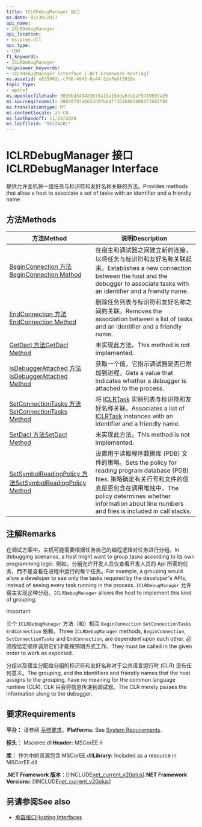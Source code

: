 ```yaml
---
title: ICLRDebugManager 接口
ms.date: 03/30/2017
api_name:
- ICLRDebugManager
api_location:
- mscoree.dll
api_type:
- COM
f1_keywords:
- ICLRDebugManager
helpviewer_keywords:
- ICLRDebugManager interface [.NET Framework hosting]
ms.assetid: e835062c-c7d6-4945-8a44-2de7ebf3928e
topic_type:
- apiref
ms.openlocfilehash: 3836bd349423670a19a19dda67eba75419507a29
ms.sourcegitcommit: d8020797a6657d0fbbdff362b80300815f682f94
ms.translationtype: MT
ms.contentlocale: zh-CN
ms.lasthandoff: 11/24/2020
ms.locfileid: "95724281"
---
```

# <a name="iclrdebugmanager-interface"></a><span data-ttu-id="279d9-102">ICLRDebugManager 接口</span><span class="sxs-lookup"><span data-stu-id="279d9-102">ICLRDebugManager Interface</span></span>

<span data-ttu-id="279d9-103">提供允许主机将一组任务与标识符和友好名称关联的方法。</span><span class="sxs-lookup"><span data-stu-id="279d9-103">Provides methods that allow a host to associate a set of tasks with an identifier and a friendly name.</span></span>  
  
## <a name="methods"></a><span data-ttu-id="279d9-104">方法</span><span class="sxs-lookup"><span data-stu-id="279d9-104">Methods</span></span>  
  
|<span data-ttu-id="279d9-105">方法</span><span class="sxs-lookup"><span data-stu-id="279d9-105">Method</span></span>|<span data-ttu-id="279d9-106">说明</span><span class="sxs-lookup"><span data-stu-id="279d9-106">Description</span></span>|  
|------------|-----------------|  
|[<span data-ttu-id="279d9-107">BeginConnection 方法</span><span class="sxs-lookup"><span data-stu-id="279d9-107">BeginConnection Method</span></span>](iclrdebugmanager-beginconnection-method.md)|<span data-ttu-id="279d9-108">在宿主和调试器之间建立新的连接，以将任务与标识符和友好名称关联起来。</span><span class="sxs-lookup"><span data-stu-id="279d9-108">Establishes a new connection between the host and the debugger to associate tasks with an identifier and a friendly name.</span></span>|  
|[<span data-ttu-id="279d9-109">EndConnection 方法</span><span class="sxs-lookup"><span data-stu-id="279d9-109">EndConnection Method</span></span>](iclrdebugmanager-endconnection-method.md)|<span data-ttu-id="279d9-110">删除任务列表与标识符和友好名称之间的关联。</span><span class="sxs-lookup"><span data-stu-id="279d9-110">Removes the association between a list of tasks and an identifier and a friendly name.</span></span>|  
|[<span data-ttu-id="279d9-111">GetDacl 方法</span><span class="sxs-lookup"><span data-stu-id="279d9-111">GetDacl Method</span></span>](iclrdebugmanager-getdacl-method.md)|<span data-ttu-id="279d9-112">未实现此方法。</span><span class="sxs-lookup"><span data-stu-id="279d9-112">This method is not implemented.</span></span>|  
|[<span data-ttu-id="279d9-113">IsDebuggerAttached 方法</span><span class="sxs-lookup"><span data-stu-id="279d9-113">IsDebuggerAttached Method</span></span>](iclrdebugmanager-isdebuggerattached-method.md)|<span data-ttu-id="279d9-114">获取一个值，它指示调试器是否已附加到进程。</span><span class="sxs-lookup"><span data-stu-id="279d9-114">Gets a value that indicates whether a debugger is attached to the process.</span></span>|  
|[<span data-ttu-id="279d9-115">SetConnectionTasks 方法</span><span class="sxs-lookup"><span data-stu-id="279d9-115">SetConnectionTasks Method</span></span>](iclrdebugmanager-setconnectiontasks-method.md)|<span data-ttu-id="279d9-116">将 [ICLRTask](iclrtask-interface.md) 实例列表与标识符和友好名称关联。</span><span class="sxs-lookup"><span data-stu-id="279d9-116">Associates a list of [ICLRTask](iclrtask-interface.md) instances with an identifier and a friendly name.</span></span>|  
|[<span data-ttu-id="279d9-117">SetDacl 方法</span><span class="sxs-lookup"><span data-stu-id="279d9-117">SetDacl Method</span></span>](iclrdebugmanager-setdacl-method.md)|<span data-ttu-id="279d9-118">未实现此方法。</span><span class="sxs-lookup"><span data-stu-id="279d9-118">This method is not implemented.</span></span>|  
|[<span data-ttu-id="279d9-119">SetSymbolReadingPolicy 方法</span><span class="sxs-lookup"><span data-stu-id="279d9-119">SetSymbolReadingPolicy Method</span></span>](iclrdebugmanager-setsymbolreadingpolicy-method.md)|<span data-ttu-id="279d9-120">设置用于读取程序数据库 (PDB) 文件的策略。</span><span class="sxs-lookup"><span data-stu-id="279d9-120">Sets the policy for reading program database (PDB) files.</span></span> <span data-ttu-id="279d9-121">策略确定有关行号和文件的信息是否包含在调用堆栈中。</span><span class="sxs-lookup"><span data-stu-id="279d9-121">The policy determines whether information about line numbers and files is included in call stacks.</span></span>|  
  
## <a name="remarks"></a><span data-ttu-id="279d9-122">注解</span><span class="sxs-lookup"><span data-stu-id="279d9-122">Remarks</span></span>  

 <span data-ttu-id="279d9-123">在调试方案中，主机可能需要根据任务自己的编程逻辑对任务进行分组。</span><span class="sxs-lookup"><span data-stu-id="279d9-123">In debugging scenarios, a host might want to group tasks according to its own programming logic.</span></span> <span data-ttu-id="279d9-124">例如，分组允许开发人员仅查看开发人员的 Api 所需的任务，而不是查看在进程中运行的每个任务。</span><span class="sxs-lookup"><span data-stu-id="279d9-124">For example, a grouping would allow a developer to see only the tasks required by the developer's APIs, instead of seeing every task running in the process.</span></span> <span data-ttu-id="279d9-125">`ICLRDebugManager` 允许宿主实现这种分组。</span><span class="sxs-lookup"><span data-stu-id="279d9-125">`ICLRDebugManager` allows the host to implement this kind of grouping.</span></span>  
  
> [!IMPORTANT]
> <span data-ttu-id="279d9-126">三个 `ICLRDebugManager` 方法（和）相互 `BeginConnection` `SetConnectionTasks` `EndConnection` 依赖。</span><span class="sxs-lookup"><span data-stu-id="279d9-126">Three `ICLRDebugManager` methods, `BeginConnection`, `SetConnectionTasks` and `EndConnection`, are dependent upon each other.</span></span> <span data-ttu-id="279d9-127">必须按给定顺序调用它们才能按预期方式工作。</span><span class="sxs-lookup"><span data-stu-id="279d9-127">They must be called in the given order to work as expected.</span></span>  
  
 <span data-ttu-id="279d9-128">分组以及宿主分配给分组的标识符和友好名称对于公共语言运行时 (CLR) 没有任何意义。</span><span class="sxs-lookup"><span data-stu-id="279d9-128">The grouping, and the identifiers and friendly names that the host assigns to the grouping, have no meaning for the common language runtime (CLR).</span></span> <span data-ttu-id="279d9-129">CLR 只会将信息传递到调试器。</span><span class="sxs-lookup"><span data-stu-id="279d9-129">The CLR merely passes the information along to the debugger.</span></span>  
  
## <a name="requirements"></a><span data-ttu-id="279d9-130">要求</span><span class="sxs-lookup"><span data-stu-id="279d9-130">Requirements</span></span>  

 <span data-ttu-id="279d9-131">**平台：** 请参阅 [系统要求](../../get-started/system-requirements.md)。</span><span class="sxs-lookup"><span data-stu-id="279d9-131">**Platforms:** See [System Requirements](../../get-started/system-requirements.md).</span></span>  
  
 <span data-ttu-id="279d9-132">**标头：** Mscoree.dll</span><span class="sxs-lookup"><span data-stu-id="279d9-132">**Header:** MSCorEE.h</span></span>  
  
 <span data-ttu-id="279d9-133">**库：** 作为中的资源包含 MSCorEE.dll</span><span class="sxs-lookup"><span data-stu-id="279d9-133">**Library:** Included as a resource in MSCorEE.dll</span></span>  
  
 <span data-ttu-id="279d9-134">**.NET Framework 版本：**[!INCLUDE[net_current_v20plus](../../../../includes/net-current-v20plus-md.md)]</span><span class="sxs-lookup"><span data-stu-id="279d9-134">**.NET Framework Versions:** [!INCLUDE[net_current_v20plus](../../../../includes/net-current-v20plus-md.md)]</span></span>  
  
## <a name="see-also"></a><span data-ttu-id="279d9-135">另请参阅</span><span class="sxs-lookup"><span data-stu-id="279d9-135">See also</span></span>

- [<span data-ttu-id="279d9-136">承载接口</span><span class="sxs-lookup"><span data-stu-id="279d9-136">Hosting Interfaces</span></span>](hosting-interfaces.md)
